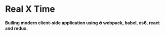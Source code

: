# Real X Time

**Builing modern client-side application using 🔥 webpack, babel, es6, react and redux.**

